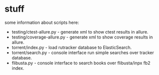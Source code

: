 # stuff

some information about scripts here:

- testing/ctest-allure.py - generate xml to show ctest results in allure.
- testing/coverage-allure.py - generate xml to show coverage results in allure.
- torrent/index.py - load rutracker database to ElasticSearch.
- torrent/search.py - console interface run simple searches over tracker database.
- flibusta.py - console interface to search books over flibusta/inpx fb2 index.

